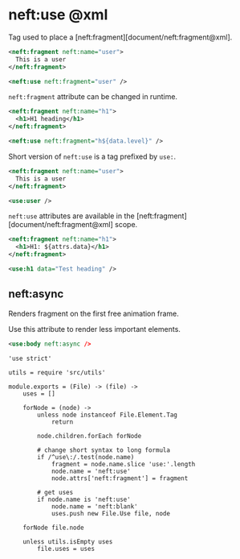 neft:use @xml
=============

Tag used to place a [neft:fragment][document/neft:fragment@xml].

```xml
<neft:fragment neft:name="user">
  This is a user
</neft:fragment>

<neft:use neft:fragment="user" />
```

`neft:fragment` attribute can be changed in runtime.

```xml
<neft:fragment neft:name="h1">
  <h1>H1 heading</h1>
</neft:fragment>

<neft:use neft:fragment="h${data.level}" />
```

Short version of `neft:use` is a tag prefixed by `use:`.

```xml
<neft:fragment neft:name="user">
  This is a user
</neft:fragment>

<use:user />
```

`neft:use` attributes are available in the [neft:fragment][document/neft:fragment@xml] scope.

```xml
<neft:fragment neft:name="h1">
  <h1>H1: ${attrs.data}</h1>
</neft:fragment>

<use:h1 data="Test heading" />
```

## neft:async

Renders fragment on the first free animation frame.

Use this attribute to render less important elements.

```xml
<use:body neft:async />
```

	'use strict'

	utils = require 'src/utils'

	module.exports = (File) -> (file) ->
		uses = []

		forNode = (node) ->
			unless node instanceof File.Element.Tag
				return

			node.children.forEach forNode

			# change short syntax to long formula
			if /^use\:/.test(node.name)
				fragment = node.name.slice 'use:'.length
				node.name = 'neft:use'
				node.attrs['neft:fragment'] = fragment

			# get uses
			if node.name is 'neft:use'
				node.name = 'neft:blank'
				uses.push new File.Use file, node

		forNode file.node

		unless utils.isEmpty uses
			file.uses = uses
